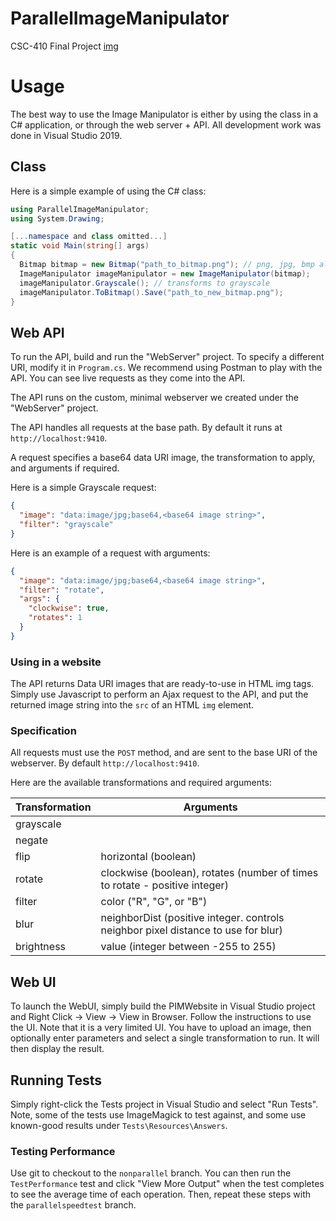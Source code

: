 # ParallelImageManipulator
CSC-410 Final Project
[img](https://raw.githubusercontent.com/blefev/ParallelImageManipulator/master/Tests/Resources/Square.png)

# Usage
The best way to use the Image Manipulator is either by using the class in a C# application, or through the web server + API. All development work was done in Visual Studio 2019.

## Class

Here is a simple example of using the C# class:

```csharp
using ParallelImageManipulator;
using System.Drawing;

[...namespace and class omitted...]
static void Main(string[] args)
{
  Bitmap bitmap = new Bitmap("path_to_bitmap.png"); // png, jpg, bmp all work
  ImageManipulator imageManipulator = new ImageManipulator(bitmap);
  imageManipulator.Grayscale(); // transforms to grayscale
  imageManipulator.ToBitmap().Save("path_to_new_bitmap.png");
}

```

## Web API
To run the API, build and run the "WebServer" project. To specify a different URI, modify it in `Program.cs`.
We recommend using Postman to play with the API. You can see live requests as they come into the API.

The API runs on the custom, minimal webserver we created under the "WebServer" project. 

The API handles all requests at the base path. By default it runs at `http://localhost:9410`.

A request specifies a base64 data URI image, the transformation to apply, and arguments if required.

Here is a simple Grayscale request:

```json
{
  "image": "data:image/jpg;base64,<base64 image string>",
  "filter": "grayscale"
}
```

Here is an example of a request with arguments:
```json
{
  "image": "data:image/jpg;base64,<base64 image string>",
  "filter": "rotate",
  "args": {
    "clockwise": true,
    "rotates": 1
  }
}
```
### Using in a website

The API returns Data URI images that are ready-to-use in HTML img tags. Simply use Javascript to perform an Ajax request to the API, and put the returned image string into the `src` of an HTML `img` element.

### Specification

All requests must use the `POST` method, and are sent to the base URI of the webserver. By default `http://localhost:9410`.

Here are the available transformations and required arguments:

| Transformation  |  Arguments |
|---|---|
| grayscale |   |
| negate |  |
| flip | horizontal (boolean) |
| rotate | clockwise (boolean), rotates (number of times to rotate - positive integer) |
| filter | color ("R", "G", or "B") |
| blur | neighborDist (positive integer. controls neighbor pixel distance to use for blur) |
| brightness | value (integer between -255 to 255) |

## Web UI

To launch the WebUI, simply build the PIMWebsite in Visual Studio project and Right Click -> View -> View in Browser. Follow the instructions to use the UI. Note that it is a very limited UI. You have to upload an image, then optionally enter parameters and select a single transformation to run. It will then display the result.

## Running Tests
Simply right-click the Tests project in Visual Studio and select "Run Tests". Note, some of the tests use ImageMagick to test against, and some use known-good results under `Tests\Resources\Answers`.

### Testing Performance
Use git to checkout to the `nonparallel` branch. You can then run the `TestPerformance` test and click "View More Output" when the test completes to see the average time of each operation. Then, repeat these steps with the `parallelspeedtest` branch.



